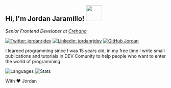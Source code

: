 <h2 style="margin-right:10px;">Hi, I'm Jordan Jaramillo! <img src="https://media.giphy.com/media/Wj7lNjMNDxSmc/source.gif" width="50" > </h2>

<p><em>Senior Frontend Developer at <a href="https://www.crehana.com/">Crehana</a></em></p>

[![Twitter: jordanrjdev](https://img.shields.io/twitter/follow/jordanrjdev?style=social)](https://twitter.com/jordanrjdev)
[![Linkedin: jordanrjdev](https://img.shields.io/badge/-jordanrjdev-blue?style=flat-square&logo=Linkedin&logoColor=white&link=https://www.linkedin.com/in/jordanrjdev/)](https://www.linkedin.com/in/jordanrjdev/)
[![GitHub Jordan](https://img.shields.io/github/followers/jnadroj?label=follow&style=social)](https://github.com/jnadroj)

I learned programming since I was 15 years old, in my free time I write small publications and tutorials in DEV Comunity to help people who want to enter the world of programming.

![Languages](https://github-readme-stats.vercel.app/api/top-langs/?username=jnadroj&show_icons=true&layout=compact&langs_count=10&theme=dark)
![Stats](https://github-readme-stats.vercel.app/api?username=jnadroj&show_icons=true&theme=dark&count_private=true)

With ❤️ Jordan
